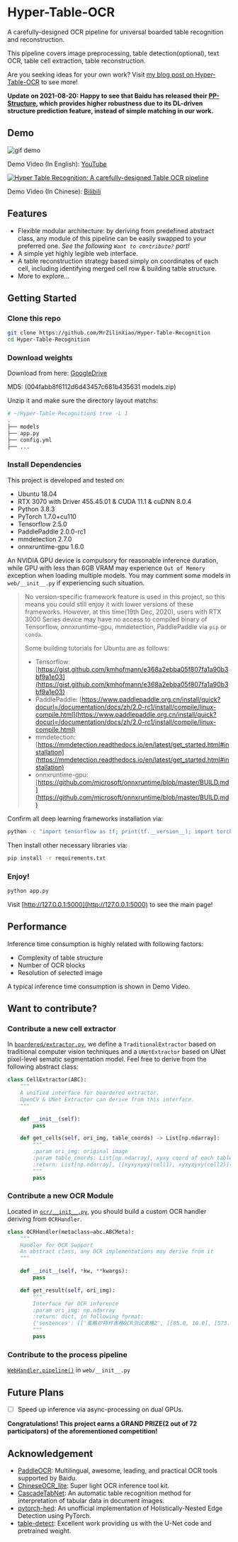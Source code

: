# Hyper-Table-OCR

A carefully-designed OCR pipeline for universal boarded table recognition and reconstruction.

This pipeline covers image preprocessing, table detection(optional), text OCR, table cell extraction, table reconstruction.

Are you seeking ideas for your own work? Visit [my blog post on Hyper-Table-OCR](https://mrxiao.net/hyper-table-ocr.html) to see more!

**Update on 2021-08-20: Happy to see that Baidu has released their [PP-Structure](https://github.com/PaddlePaddle/PaddleOCR/blob/release/2.2/ppstructure/README.md), which provides higher robustness due to its DL-driven structure prediction feature, instead of simple matching in our work.**

## Demo

![gif demo](https://upyun.mrxiao.net/img/demo.gif)

Demo Video (In English): [YouTube](https://youtu.be/v2pe6cAofcw)

[![Hyper Table Recognition: A carefully-designed Table OCR pipeline](https://res.cloudinary.com/marcomontalbano/image/upload/v1608561697/video_to_markdown/images/youtube--v2pe6cAofcw-c05b58ac6eb4c4700831b2b3070cd403.jpg)](https://youtu.be/v2pe6cAofcw "Hyper Table Recognition: A carefully-designed Table OCR pipeline")

Demo Video (In Chinese): [Bilibili](https://www.bilibili.com/video/BV1K64y1Z7XB)

## Features

- Flexible modular architecture: by deriving from predefined abstract class, any module of this pipeline can be easily swapped to your preferred one. *See the following `Want to contribute?` part!*
- A simple yet highly legible web interface.
- A table reconstruction strategy based simply on coordinates of each cell, including identifying merged cell row & building table structure.
- More to explore...

## Getting Started

### Clone this repo

```bash
git clone https://github.com/MrZilinXiao/Hyper-Table-Recognition
cd Hyper-Table-Recognition
```

### Download weights

Download from here: [GoogleDrive](https://drive.google.com/file/d/10NynXURJP2y1M7ScB0lzXnWcXba30PhM/view?usp=sharing) 

MD5: (004fabb8f6112d6d43457c681b435631  models.zip)

Unzip it and make sure the directory layout matchs:

```bash
# ~/Hyper-Table-Recognition$ tree -L 1
.
├── models
├── app.py
├── config.yml
├── ...
```

### Install Dependencies

This project is developed and tested on:

- Ubuntu 18.04
- RTX 3070 with Driver 455.45.01 & CUDA 11.1 & cuDNN 8.0.4
- Python 3.8.3
- PyTorch 1.7.0+cu110
- Tensorflow 2.5.0
- PaddlePaddle 2.0.0-rc1
- mmdetection 2.7.0
- onnxruntime-gpu 1.6.0

An NVIDIA GPU device is compulsory for reasonable inference duration, while GPU with less than 6GB VRAM may experience `Out of Memory` exception when loading multiple models. You may comment some models in `web/__init__.py` if experiencing such situation.

> No version-specific framework feature is used in this project, so this means you could still enjoy it with lower versions of these frameworks. However, at this time(19th Dec, 2020), users with RTX 3000 Series device may have no access to compiled binary of Tensorflow, onnxruntime-gpu, mmdetection, PaddlePaddle via `pip` or `conda`.
>
> Some building tutorials for Ubuntu are as follows:
>
> - Tensorflow: [https://gist.github.com/kmhofmann/e368a2ebba05f807fa1a90b3bf9a1e03](https://gist.github.com/kmhofmann/e368a2ebba05f807fa1a90b3bf9a1e03)
> - PaddlePaddle: [https://www.paddlepaddle.org.cn/install/quick?docurl=/documentation/docs/zh/2.0-rc1/install/compile/linux-compile.html](https://www.paddlepaddle.org.cn/install/quick?docurl=/documentation/docs/zh/2.0-rc1/install/compile/linux-compile.html)
> - mmdetection: [https://mmdetection.readthedocs.io/en/latest/get_started.html#installation](https://mmdetection.readthedocs.io/en/latest/get_started.html#installation)
> - onnxruntime-gpu: [https://github.com/microsoft/onnxruntime/blob/master/BUILD.md](https://github.com/microsoft/onnxruntime/blob/master/BUILD.md)

Confirm all deep learning frameworks installation via:

```bash
python -c "import tensorflow as tf; print(tf.__version__); import torch; print(torch.__version__); import paddle; print(paddle.__version__); import onnxruntime as rt; print(rt.__version__); import mmdet; print(mmdet.__version__)"
```

Then install other necessary libraries via:

```bash
pip install -r requirements.txt
```

### Enjoy!

```bash 
python app.py
```

Visit [http://127.0.0.1:5000](http://127.0.0.1:5000) to see the main page!

## Performance

Inference time consumption is highly related with following factors:

- Complexity of table structure
- Number of OCR blocks
- Resolution of selected image

A typical inference time consumption is shown in Demo Video.

## Want to contribute?

### Contribute a new cell extractor

In [`boardered/extractor.py`](https://github.com/MrZilinXiao/Hyper-Table-OCR/blob/main/boardered/extractor.py), we define a `TraditionalExtractor` based on traditional computer vision techniques and a `UNetExtractor` based on UNet pixel-level sematic segmentation model. Feel free to derive from the following abstract class:

```python
class CellExtractor(ABC):
    """
    A unified interface for boardered extractor.
    OpenCV & UNet Extractor can derive from this interface.
    """

    def __init__(self):
        pass

    def get_cells(self, ori_img, table_coords) -> List[np.ndarray]:
        """
        :param ori_img: original image
        :param table_coords: List[np.ndarray], xyxy coord of each table
        :return: List[np.ndarray], [[xyxyxyxy(cell1), xyxyxyxy(cell2)](table1), ...]
        """
        pass
```

### Contribute a new OCR Module

Located in [`ocr/__init__.py`](https://github.com/MrZilinXiao/Hyper-Table-OCR/blob/main/ocr/__init__.py), you should build a custom OCR handler deriving from `OCRHandler`.

```python
class OCRHandler(metaclass=abc.ABCMeta):
    """
    Handler for OCR Support
    An abstract class, any OCR implementations may derive from it
    """

    def __init__(self, *kw, **kwargs):
        pass

    def get_result(self, ori_img):
        """
        Interface for OCR inference
        :param ori_img: np.ndarray
        :return: dict, in following format:
        {'sentences': [['麦格尔特杯表格OCR测试表格2', [[85.0, 10.0], [573.0, 30.0], [572.0, 54.0], [84.0, 33.0]], 0.9],...]}
        """
        pass
```

### Contribute to the process pipeline

[`WebHandler.pipeline()`](https://github.com/MrZilinXiao/Hyper-Table-OCR/blob/0cda4e9c1fafadb6e375c1bfd5fc54e10d3f8c8e/web/__init__.py#L111) in `web/__init__.py`

## Future Plans
- [ ] Speed up inference via async-processing on dual GPUs.

**Congratulations! This project earns a GRAND PRIZE(2 out of 72 participators) of the aforementioned competition!**

## Acknowledgement

- [PaddleOCR](https://github.com/PaddlePaddle/PaddleOCR): Multilingual, awesome, leading, and practical OCR tools supported by Baidu.
- [ChineseOCR_lite](https://github.com/ouyanghuiyu/chineseocr_lite): Super light OCR inference tool kit.
- [CascadeTabNet](https://github.com/DevashishPrasad/CascadeTabNet): An automatic table recognition method for interpretation of tabular data in document images.
- [pytorch-hed](https://github.com/sniklaus/pytorch-hed): An unofficial implementation of Holistically-Nested Edge Detection using PyTorch.
- [table-detect](https://github.com/chineseocr/table-detect/): Excellent work providing us with the U-Net code and pretrained weight.
